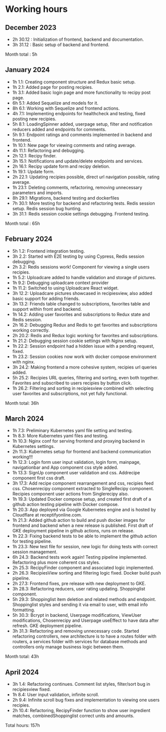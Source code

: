# Working hours

## December 2023
- 2h 30.12 : Initialization of frontend, backend and documentation.
- 3h 31.12 : Basic setup of backend and frontend.

Month total : 5h 

## January 2024
- 1h 1.1: Creating component structure and Redux basic setup.
- 1h 2.1: Added page for posting recipies.
- 1h 3.1: Added basic login page and more functionality to recipy post page.
- 6h 5.1: Added Sequelize and models for it.
- 8h 6.1: Working with Sequelize and frontend actions.
- 4h 7.1: Implementing endpoints for healthcheck and testing, fixed posting new recipies.
- 5h 8.1: LoadingSpinner added, userpage setup, filter and notification reducers added and endpoints for comments.
- 5h 9.1: Endpoint ratings and comments implemented in backend and frontend.
- 1h 10.1: New page for viewing comments and rating average.
- 4h 11.1: Refactoring and debugging.
- 2h 12.1: Recipy finder.
- 3h 15.1: Notifications and update/delete endpoints and services.
- 2h 16.1: Recipy update form and recipy deletion.
- 1h 19.1: Update form.
- 2h 22.1: Updating recipies possible, direct url navigation possible, rating average.
- 1h 23.1: Deleting comments, refactoring, removing unnecessary parameters and imports. 
- 8h 29.1: Migrations, backend testing and dockerfiles
- 7h 30.1: More testing for backend and refactoring tests. Redis session setup. Redis session bug hunting.
- 3h 31.1: Redis session cookie settings debugging. Frontend testing.

Month total : 65h

## February 2024
- 5h 1.2: Frontend integration testing.
- 3h 2.2: Started with E2E testing by using Cypress, Redis session debugging.
- 2h 3.2: Redis sessions work! Component for viewing a single users recipies.
- 1h 5.2: Uploadcare added to handle validation and storage of pictures.
- 1h 9.2: Debugging uploadcare context provider 
- 1h 11.2: Switched to using Uploadcare React widget. 
- 3h 12.2: Uploadcare pictures showcased in recipiesview, also added basic support for adding friends. 
- 3h 13.2: Friends table changed to subscriptions, favorites table and support within front and backend.
- 1h 14.2: Adding user favorites and subscriptions to Redux state and Redis session. 
- 2h 16.2: Debugging Redux and Redis to get favorites and subscriptions working correctly.  
- 2h 20.2: Redis and Redux logic working for favorites and subscriptions.
- 1h 21.2: Debugging session cookie settings with Nginx setup. 
- 1h 22.2: Session endpoint had a hidden issue with a pending request, fixed. 
- 1h 23.2: Session cookies now work with docker compose environment with nginx.
- 3h 24.2: Making frontend a more cohesive system, recipies url queries added.
- 5h 25.2: Recipies URL queries, filtering and sorting, even both together. Favorites and subscribed to users recipies by button click.
- 1h 26.2: Filtering and sorting in recipiesview combined with selecting user favorites and subscriptions, not yet fully functional.

Month total: 36h

## March 2024
- 1h 7.3: Preliminary Kubernetes yaml file setting and testing.
- 1h 8.3: More Kubernetes yaml files and testing.
- 1h 10.3: Nginx conf for serving frontend and proxying backend in Kubernetes settings. 
- 2h 11.3: Kubernetes setup for frontend and backend communication working!!!
- 1h 12.3: Login form user input validation, login form, mainpage, navigationbar and App component css style added.
- 1h 13.3: SignUp component user validation and css. Addrecipe component first css draft. 
- 3h 17.3: Add recipe component rearrangement and css, recipies feed css. Chosenrecipy component extracted to SingleRecipy component. Recipies component user actions from Singlerecipy also.
- 1h 19.3: Updated Docker compose setup, and created first draft of a github action testing pipeline with Docker compose.
- 1h 20.3: App deployed via Google Kubernetes engine and is hosted by Cloudflare at receptifyonline.com.
- 1h 21.3: Added github action to build and push docker images for frontend and backend when a new release is published. First draft of GKE deployment pipeline in github actions, runs on release.
- 1h 22.3: Fixing backend tests to be able to implement the github action for testing pipeline.
- 1h 23.3: New test file for session, new logic for doing tests with correct session management.
- 6h 24.3: Backend tests work again! Testing pipeline implemented. Refactoring plus more coherent css styles. 
- 2h 25.3: RecipyFinder component and associated logic implemented.
- 2h 26.3: RecipiesView sorting and filtering logic fixed. Docker build push pipeline.
- 2h 27.3: Frontend fixes, pre release with new deployment to GKE.
- 3h 28.3: Refactoring reducers, user rating updating. Shoppinglist component.
- 5h 29.3: Shoppinglist item deletion and related methods and endpoint. Shoppinglist styles and sending it via email to user, with email info formatting.
- 5h 30.3: Bcrypt in backend, Userpage modifications, ViewUser modifications, Chosenrecipy and Userpage useEffect to have data after refresh. GKE deployment pipeline.
- 3h 31.3: Refactoring and removing unnecessary code. Started refactoring controllers, new architecture is to have a routes folder with routers, a services folder with services for database methods and controllers only manage business logic between them. 

Month total: 43h

## April 2024
- 3h 1.4: Refactoring continues. Comment list styles, filter/sort bug in recipiesview fixed.
- 1h 8.4: User input validation, infinite scroll.
- 2h 9.4: Infinite scroll bug fixes and implementation to viewing one users recipies.
- 2h 10.4: Refactoring, RecipyFinder function to show user ingredient matches, combinedShoppinglist correct units and amounts.

Total hours: 157h